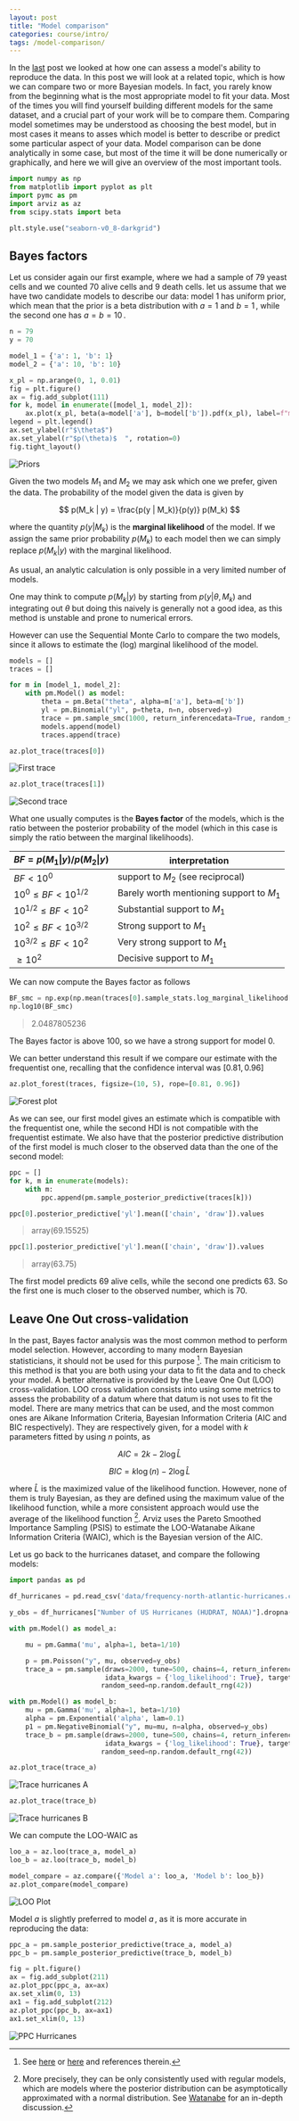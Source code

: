```yaml
---
layout: post
title: "Model comparison"
categories: course/intro/
tags: /model-comparison/
---
```


In the [last](/predictive-checks/) post we looked at how one can assess a model's ability to reproduce the data.
In this post we will look at a related topic, which is how we can compare two or more Bayesian models.
In fact, you rarely know from the beginning what is the most appropriate model to fit your data.
Most of the times you will find yourself building different models for the same dataset,
and a crucial part of your work will be to compare them.
Comparing model sometimes may be understood as choosing the best model,
but in most cases it means to asses which model is better to describe or predict some particular aspect of your data.
Model comparison can be done analytically in some case,
but most of the time it will be done numerically or graphically, and here we will give an overview of the most important tools.

```python
import numpy as np
from matplotlib import pyplot as plt
import pymc as pm
import arviz as az
from scipy.stats import beta

plt.style.use("seaborn-v0_8-darkgrid")
```

## Bayes factors

Let us consider again our first example, where we had a sample of 79 yeast cells and we counted 70 alive cells and 9 death cells.
let us assume that we have two candidate models to describe our data:
model 1 has uniform prior, which mean that the prior is a beta distribution with $a=1$ and $b=1\,,$
while the second one has $a=b=10\,.$

```python
n = 79
y = 70

model_1 = {'a': 1, 'b': 1}
model_2 = {'a': 10, 'b': 10}

x_pl = np.arange(0, 1, 0.01)
fig = plt.figure()
ax = fig.add_subplot(111)
for k, model in enumerate([model_1, model_2]):
    ax.plot(x_pl, beta(a=model['a'], b=model['b']).pdf(x_pl), label=f"model {k+1}")
legend = plt.legend()
ax.set_ylabel(r"$\theta$")
ax.set_ylabel(r"$p(\theta)$  ", rotation=0)
fig.tight_layout()
```

![Priors](/docs/assets/images/model_comparison/priors.jpg)

Given the two models $M_1$ and $M_2$ we may ask which one we prefer, given the data. The probability of the model given the data is given by

$$ p(M_k | y) = \frac{p(y | M_k)}{p(y)} p(M_k) $$

where the quantity $p(y | M_k)$ is the **marginal likelihood** of the model. If we assign the same prior probability $p(M_k)$ to each model then we can simply replace $p(M_k | y)$ with the
marginal likelihood.

As usual, an analytic calculation is only possible in a very limited number of models.

One may think to compute $p(M_k| y)$ by starting from $p(y | \theta, M_k)$ and integrating out $\theta$ but doing this naively is generally not a good idea, as
this method is unstable and prone to numerical errors.

However can use the Sequential Monte Carlo to compare the two models, since it allows to estimate the (log) marginal likelihood of the model.

```python
models = []
traces = []

for m in [model_1, model_2]:
    with pm.Model() as model:
        theta = pm.Beta("theta", alpha=m['a'], beta=m['b'])
        yl = pm.Binomial("yl", p=theta, n=n, observed=y)
        trace = pm.sample_smc(1000, return_inferencedata=True, random_seed=np.random.default_rng(42))
        models.append(model)
        traces.append(trace)
```

```python
az.plot_trace(traces[0])
```

![First trace](/docs/assets/images/model_comparison/trace_0.jpg)

```python
az.plot_trace(traces[1])
```

![Second trace](/docs/assets/images/model_comparison/trace_1.jpg)

What one usually computes is the **Bayes factor** of the models, which is the ratio between the posterior probability of the model (which in this case is simply the
ratio between the marginal likelihoods).

| $BF = p(M_1 \vert y)/p(M_2\vert y)$ | interpretation |
|-----------------|---------------|
| $BF<10^{0}$ | support to $M_2$ (see reciprocal) |
| $10^{0}\leq BF<10^{1/2}$ | Barely worth mentioning support to $M_1$ |
| $10^{1/2}\leq BF<10^2$ | Substantial support to $M_1$ |
| $10^{2} \leq BF<10^{3/2}$ | Strong support to $M_1$|
| $10^{3/2} \leq BF<10^2$ | Very strong support to $M_1$|
| $\geq 10^2$ | Decisive support to $M_1$|

We can now compute the Bayes factor as follows

```python
BF_smc = np.exp(np.mean(traces[0].sample_stats.log_marginal_likelihood[:, -1].values) - np.mean(traces[1].sample_stats.log_marginal_likelihood[:, -1].values))
np.log10(BF_smc)
```

> 2.0487805236

The Bayes factor is above 100, so we have a strong support for model 0.

We can better understand this result if we compare our estimate with the frequentist one, recalling that the confidence interval was $[0.81, 0.96]$

```python
az.plot_forest(traces, figsize=(10, 5), rope=[0.81, 0.96])
```

![Forest plot](/docs/assets/images/model_comparison/forest.jpg)

As we can see, our first model gives an estimate which is compatible
with the frequentist one, while the second HDI is not compatible
with the frequentist estimate.
We also have that the posterior predictive distribution of the first model is much
closer to the observed data than the one of the second model:

```python
ppc = []
for k, m in enumerate(models):
    with m:
        ppc.append(pm.sample_posterior_predictive(traces[k]))
```

```python
ppc[0].posterior_predictive['yl'].mean(['chain', 'draw']).values
```
> array(69.15525)


```python
ppc[1].posterior_predictive['yl'].mean(['chain', 'draw']).values
```
> array(63.75)

The first model predicts 69 alive cells, while the second one predicts 63.
So the first one is much closer to the observed number, which is 70.

## Leave One Out cross-validation

In the past, Bayes factor analysis was the most common method to perform
model selection.
However, according to many modern Bayesian statisticians, 
it should not be used for this purpose [^1].
The main criticism to this method is that you are both using
your data to fit the data and to check your model.
A better alternative is provided by the Leave One Out (LOO)
cross-validation.
LOO cross validation consists into using some metrics to
assess the probability of a datum where that datum is not uses
to fit the model.
There are many metrics that can be used,
and the most common ones are Aikane Information Criteria, Bayesian Information Criteria
(AIC and BIC respectively).
They are respectively given, for a model with $k$ parameters fitted by using $n$
points, as

$$
AIC = 2k - 2 \log \hat{L}
$$

$$
BIC = k\log(n) - 2 \log\hat{L}
$$

where $\hat{L}$ is the maximized value of the likelihood function.
However, none of them is truly Bayesian, as they are defined
using the maximum value of the likelihood function, while a more consistent
approach would use the average of the likelihood function [^2].
Arviz uses the Pareto Smoothed Importance Sampling (PSIS)
to estimate the LOO-Watanabe Aikane Information Criteria (WAIC), which is
the Bayesian version of the AIC.

Let us go back to the hurricanes dataset, and compare the following
models:

```python
import pandas as pd

df_hurricanes = pd.read_csv('data/frequency-north-atlantic-hurricanes.csv')

y_obs = df_hurricanes["Number of US Hurricanes (HUDRAT, NOAA)"].dropna().values

with pm.Model() as model_a:

    mu = pm.Gamma('mu', alpha=1, beta=1/10)

    p = pm.Poisson("y", mu, observed=y_obs)
    trace_a = pm.sample(draws=2000, tune=500, chains=4, return_inferencedata=True,
                        idata_kwargs = {'log_likelihood': True}, target_accept=0.9,
                       random_seed=np.random.default_rng(42))

with pm.Model() as model_b:
    mu = pm.Gamma('mu', alpha=1, beta=1/10)
    alpha = pm.Exponential('alpha', lam=0.1)
    p1 = pm.NegativeBinomial("y", mu=mu, n=alpha, observed=y_obs)
    trace_b = pm.sample(draws=2000, tune=500, chains=4, return_inferencedata=True,
                        idata_kwargs = {'log_likelihood': True}, target_accept=0.9,
                       random_seed=np.random.default_rng(42))
```

```python
az.plot_trace(trace_a)
```

![Trace hurricanes A](/docs/assets/images/model_comparison/trace_hurricanes_a.jpg)

```python
az.plot_trace(trace_b)
```

![Trace hurricanes B](/docs/assets/images/model_comparison/trace_hurricanes_b.jpg)

We can compute the LOO-WAIC as

```python
loo_a = az.loo(trace_a, model_a)
loo_b = az.loo(trace_b, model_b)

model_compare = az.compare({'Model a': loo_a, 'Model b': loo_b})
az.plot_compare(model_compare)
```

![LOO Plot](/docs/assets/images/model_comparison/loo.jpg)

Model $a$ is slightly preferred to model $a\,,$ as it is more accurate in reproducing
the data:

```python
ppc_a = pm.sample_posterior_predictive(trace_a, model_a)
ppc_b = pm.sample_posterior_predictive(trace_b, model_b)

fig = plt.figure()
ax = fig.add_subplot(211)
az.plot_ppc(ppc_a, ax=ax)
ax.set_xlim(0, 13)
ax1 = fig.add_subplot(212)
az.plot_ppc(ppc_b, ax=ax1)
ax1.set_xlim(0, 13)
```


![PPC Hurricanes](/docs/assets/images/model_comparison/ppc_hurricanes.jpg)

[^1]: See [here](https://statmodeling.stat.columbia.edu/2019/09/10/i-hate-bayes-factors-when-theyre-used-for-null-hypothesis-significance-testing/) or [here](https://vasishth.github.io/bayescogsci/book/ch-bf.html) and references therein.
[^2]: More precisely, they can be only consistently used with regular models, which are models where the posterior distribution can be asymptotically approximated with a normal distribution. See [Watanabe](https://www.jmlr.org/papers/volume14/watanabe13a/watanabe13a.pdf) for an in-depth discussion.
